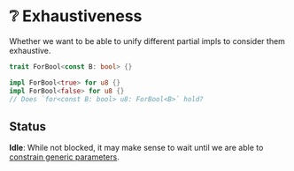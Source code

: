 # ❔ Exhaustiveness

Whether we want to be able to unify different partial impls to consider them exhaustive.

```rust
trait ForBool<const B: bool> {}

impl ForBool<true> for u8 {}
impl ForBool<false> for u8 {}
// Does `for<const B: bool> u8: ForBool<B>` hold?
```

## Status

**Idle**: While not blocked, it may make sense to wait until we are able to [constrain generic parameters](./design/constraining-generic-parameters.html).